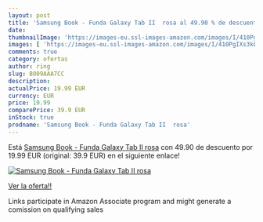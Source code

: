 ```yaml
---
layout: post
title: 'Samsung Book - Funda Galaxy Tab II  rosa al 49.90 % de descuento'
date: 
thumbnailImage: 'https://images-eu.ssl-images-amazon.com/images/I/410PgIXs3kL._SL200_.jpg'
images: [ 'https://images-eu.ssl-images-amazon.com/images/I/410PgIXs3kL._SL200_.jpg' ]
comments: true
category: ofertas
author: ring
slug: B009AAA7CC
description:
actualPrice: 19.99 EUR
currency: EUR
price: 19.99
comparePrice: 39.9 EUR
inStock: true
prodname: 'Samsung Book - Funda Galaxy Tab II  rosa'
---
```


Está [Samsung Book - Funda Galaxy Tab II  rosa](https://www.amazon.es/dp/B009AAA7CC/?tag=tolees-21) con 49.90 de descuento por 19.99 EUR (original: 39.9 EUR) en el siguiente enlace!

[![Samsung Book - Funda Galaxy Tab II  rosa](https://images-eu.ssl-images-amazon.com/images/I/410PgIXs3kL._SL200_.jpg)](https://www.amazon.es/dp/B009AAA7CC/?tag=tolees-21)

[Ver la oferta!!](https://www.amazon.es/dp/B009AAA7CC/?tag=tolees-21)

Links participate in Amazon Associate program and might generate a comission on qualifying sales


